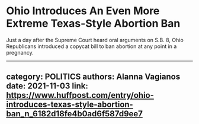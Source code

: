 # Ohio Introduces An Even More Extreme Texas-Style Abortion Ban

Just a day after the Supreme Court heard oral arguments on S.B. 8, Ohio Republicans introduced a copycat bill to ban abortion at any point in a pregnancy.

---
category: POLITICS
authors: Alanna Vagianos
date: 2021-11-03
link: https://www.huffpost.com/entry/ohio-introduces-texas-style-abortion-ban_n_6182d18fe4b0ad6f587d9ee7
---
